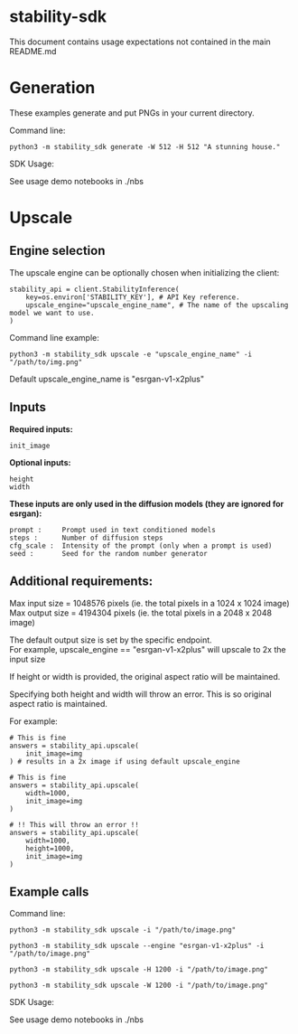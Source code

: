 # stability-sdk

This document contains usage expectations not contained in the main README.md

# Generation

These examples generate and put PNGs in your current directory.

Command line:

`python3 -m stability_sdk generate -W 512 -H 512 "A stunning house."`

SDK Usage:

See usage demo notebooks in ./nbs

# Upscale 

## Engine selection
The upscale engine can be optionally chosen when initializing the client:

```
stability_api = client.StabilityInference(
    key=os.environ['STABILITY_KEY'], # API Key reference.
    upscale_engine="upscale_engine_name", # The name of the upscaling model we want to use.
)
```

Command line example:

`python3 -m stability_sdk upscale -e "upscale_engine_name" -i "/path/to/img.png"`

Default upscale_engine_name is "esrgan-v1-x2plus"

## Inputs
**Required inputs:**
```
init_image  
```

**Optional inputs:**
```
height  
width 
```

**These inputs are only used in the diffusion models (they are ignored for esrgan):**
```
prompt :     Prompt used in text conditioned models  
steps :      Number of diffusion steps  
cfg_scale :  Intensity of the prompt (only when a prompt is used)  
seed :       Seed for the random number generator  
```

## Additional requirements:
Max input size = 1048576 pixels (ie. the total pixels in a 1024 x 1024 image)  
Max output size = 4194304 pixels (ie. the total pixels in a 2048 x 2048 image)


The default output size is set by the specific endpoint.  
For example, upscale_engine == "esrgan-v1-x2plus" will upscale to 2x the input size


If height or width is provided, the original aspect ratio will be maintained.

Specifying both height and width will throw an error. This is so original aspect ratio is maintained.

For example:
```
# This is fine
answers = stability_api.upscale(
    init_image=img
) # results in a 2x image if using default upscale_engine

# This is fine
answers = stability_api.upscale(
    width=1000,
    init_image=img
)

# !! This will throw an error !!
answers = stability_api.upscale(
    width=1000,
    height=1000,
    init_image=img
)
```

## Example calls

Command line:

`python3 -m stability_sdk upscale -i "/path/to/image.png"`

`python3 -m stability_sdk upscale --engine "esrgan-v1-x2plus" -i "/path/to/image.png"`

`python3 -m stability_sdk upscale -H 1200 -i "/path/to/image.png"`

`python3 -m stability_sdk upscale -W 1200 -i "/path/to/image.png"`

SDK Usage:

See usage demo notebooks in ./nbs

